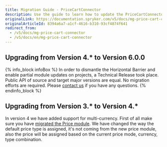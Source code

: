 ```yaml
---
title: Migration Guide - PriceCartConnector
description: Use the guide to learn how to update the PriceCartConnector module.
originalLink: https://documentation.spryker.com/v5/docs/mg-price-cart-connector
originalArticleId: 8394a6a7-a1cf-4616-b310-93cf4874f641
redirect_from:
  - /v5/docs/mg-price-cart-connector
  - /v5/docs/en/mg-price-cart-connector
---
```


## Upgrading from Version 4.* to Version 6.0.0

{% info_block infoBox %}
In order to dismantle the Horizontal Barrier and enable partial module updates on projects, a Technical Release took place. Public API of source and target major versions are equal. No migration efforts are required. Please [contact us](https://spryker.com/en/support/) if you have any questions.
{% endinfo_block %}

## Upgrading from Version 3.* to Version 4.*
In version 4 we have added support for multi-currency. First of all make sure you have [migrated the Price module](/docs/scos/dev/module-migration-guides/{{page.version}}/migration-guide-price.html). 
We have changed the way the default price type is assigned, it's not coming from the new price module, also the price will be assigned based on the current price mode, currency, type combination. 

<!-- Last review date: Nov 23, 2017 by Aurimas Ličkus -->
